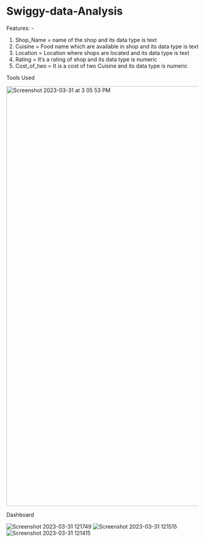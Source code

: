 # Swiggy-data-Analysis


Features: -
1. Shop_Name = name of the shop and its data type is text
2. Cuisine = Food name which are available in shop and its data type is text
3. Location = Location where shops are located and its data type is text
4. Rating = It’s a rating of shop and its data type is numeric
5. Cost_of_two = It is a cost of two Cuisine and its data type is numeric

Tools Used

  <img width="1102" alt="Screenshot 2023-03-31 at 3 05 53 PM" src="https://user-images.githubusercontent.com/126754368/229084199-ca9f59d4-4333-424a-b8d0-3d719e28404e.png">
  
Dashboard

![Screenshot 2023-03-31 121749](https://user-images.githubusercontent.com/126754368/229084429-e40ce985-6b52-48ed-9dfd-1ca681d4c5d8.png)
![Screenshot 2023-03-31 121515](https://user-images.githubusercontent.com/126754368/229084444-3c4eb33d-601e-401b-a3ef-afaf3b9b2b34.png)
![Screenshot 2023-03-31 121415](https://user-images.githubusercontent.com/126754368/229084470-aec67d1d-69ba-4573-9c2f-532c4f63a462.png)
